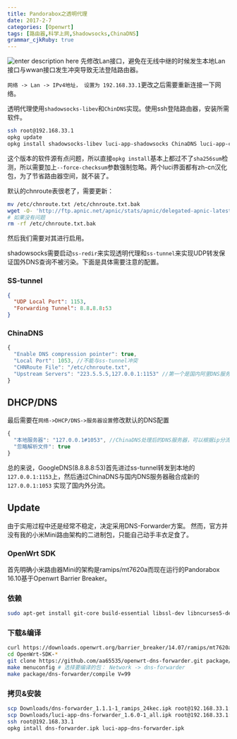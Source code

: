 ```yaml
---
title: Pandorabox之透明代理 
date: 2017-2-7
categories: [Openwrt]
tags: [路由器,科学上网,Shadowsocks,ChinaDNS]
grammar_cjkRuby: true
---
```


![enter description here][1]
先修改Lan接口，避免在无线中继的时候发生本地Lan接口与wwan接口发生冲突导致无法登陆路由器。

`网络 -> Lan -> IPv4地址， 设置为 192.168.33.1`更改之后需要重新连接一下网络。

透明代理使用`shadowsocks-libev`和`ChinDNS`实现。使用ssh登陆路由器，安装所需软件。

```bash
ssh root@192.168.33.1
opkg update
opkg install shadowsocks-libev luci-app-shadowsocks ChinaDNS luci-app-chinadns --force-checksum
```

这个版本的软件源有点问题，所以直接`opkg install`基本上都过不了`sha256sum`检测，所以需要加上`--force-checksum`参数强制忽略。两个luci界面都有zh-cn汉化包，为了节省路由器空间，就不装了。
<!--more-->
默认的chnroute表很老了，需要更新：

```bash
mv /etc/chnroute.txt /etc/chnroute.txt.bak
wget -O- 'http://ftp.apnic.net/apnic/stats/apnic/delegated-apnic-latest' | awk -F\| '/CN\|ipv4/ { printf("%s/%d\n", $4, 32-log($5)/log(2)) }' > /etc/chnroute.txt
# 如果没有问题
rm -rf /etc/chnroute.txt.bak
```

然后我们需要对其进行启用。

shadowsocks需要启动`ss-redir`来实现透明代理和`ss-tunnel`来实现UDP转发保证国外DNS查询不被污染。下面是具体需要注意的配置。

### SS-tunnel

```json
{
  "UDP Local Port": 1153,
  "Forwarding Tunnel": 8.8.8.8:53
}
```

### ChinaDNS

```javascript
{
  "Enable DNS compression pointer": true,
  "Local Port": 1053, //不能与ss-tunnel冲突 
  "CHNRoute File": "/etc/chnroute.txt",
  "Upstream Servers": "223.5.5.5,127.0.0.1:1153" //第一个是国内阿里DNS服务器，第二个是进过ss-tunnel转发后的Google DNS服务器
}
```

## DHCP/DNS

最后需要在`网络->DHCP/DNS->服务器设置`修改默认的DNS配置

```javascript
{
  "本地服务器": "127.0.0.1#1053", //ChinaDNS处理后的DNS服务器，可以根据ip分流。
  "忽略解析文件": true
}
```

总的来说，GoogleDNS(8.8.8.8:53)首先进过ss-tunnel转发到本地的`127.0.0.1:1153`上，然后通过ChinaDNS与国内DNS服务器融合成新的`127.0.0.1:1053` 实现了国内外分流。

## Update
由于实用过程中还是经常不稳定，决定采用DNS-Forwarder方案。
然而，官方并没有我的小米Mini路由架构的二进制包，只能自己动手丰衣足食了。

### OpenWrt SDK
首先明确小米路由器Mini的架构是ramips/mt7620a而现在运行的Pandorabox 16.10基于Openwrt Barrier Breaker。

### 依赖
```bash
sudo apt-get install git-core build-essential libssl-dev libncurses5-dev unzip gawk zlib1g-dev subversion mercurial
```
### 下载&编译
```bash 
curl https://downloads.openwrt.org/barrier_breaker/14.07/ramips/mt7620a/OpenWrt-SDK-ramips-for-linux-x86_64-gcc-4.8-linaro_uClibc-0.9.33.2.tar.bz2 | tar -xjf 
cd OpenWrt-SDK-*
git clone https://github.com/aa65535/openwrt-dns-forwarder.git package/dns-forwarder # 获取Makefile
make menuconfig # 选择要编译的包： Network -> dns-forwarder
make package/dns-forwarder/compile V=99
```
### 拷贝&安装
```bash
scp Downloads/dns-forwarder_1.1.1-1_ramips_24kec.ipk root@192.168.33.1:/root/dns-forwarder.ipk
scp Downloads/luci-app-dns-forwarder_1.6.0-1_all.ipk root@192.168.33.1:/root/luci-app-dns-forwarder.ipk
ssh root@192.168.33.1
opkg intall dns-forwarder.ipk luci-app-dns-forwarder.ipk
```


  [1]: https://ol1kreips.qnssl.com/PandoraBox.png "PandoraBox.png"
